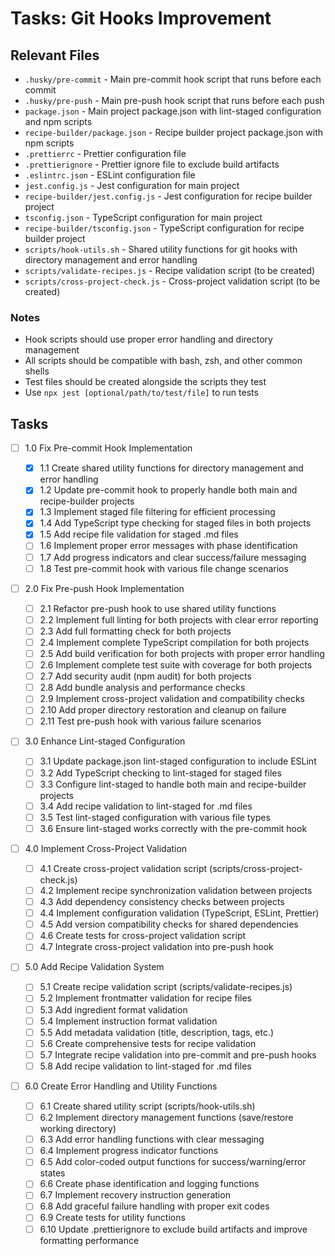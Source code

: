 # Tasks: Git Hooks Improvement

## Relevant Files

- `.husky/pre-commit` - Main pre-commit hook script that runs before each commit
- `.husky/pre-push` - Main pre-push hook script that runs before each push
- `package.json` - Main project package.json with lint-staged configuration and npm scripts
- `recipe-builder/package.json` - Recipe builder project package.json with npm scripts
- `.prettierrc` - Prettier configuration file
- `.prettierignore` - Prettier ignore file to exclude build artifacts
- `.eslintrc.json` - ESLint configuration file
- `jest.config.js` - Jest configuration for main project
- `recipe-builder/jest.config.js` - Jest configuration for recipe builder project
- `tsconfig.json` - TypeScript configuration for main project
- `recipe-builder/tsconfig.json` - TypeScript configuration for recipe builder project
- `scripts/hook-utils.sh` - Shared utility functions for git hooks with directory management and error handling
- `scripts/validate-recipes.js` - Recipe validation script (to be created)
- `scripts/cross-project-check.js` - Cross-project validation script (to be created)

### Notes

- Hook scripts should use proper error handling and directory management
- All scripts should be compatible with bash, zsh, and other common shells
- Test files should be created alongside the scripts they test
- Use `npx jest [optional/path/to/test/file]` to run tests

## Tasks

- [ ] 1.0 Fix Pre-commit Hook Implementation

  - [x] 1.1 Create shared utility functions for directory management and error handling
  - [x] 1.2 Update pre-commit hook to properly handle both main and recipe-builder projects
  - [x] 1.3 Implement staged file filtering for efficient processing
  - [x] 1.4 Add TypeScript type checking for staged files in both projects
  - [x] 1.5 Add recipe file validation for staged .md files
  - [ ] 1.6 Implement proper error messages with phase identification
  - [ ] 1.7 Add progress indicators and clear success/failure messaging
  - [ ] 1.8 Test pre-commit hook with various file change scenarios

- [ ] 2.0 Fix Pre-push Hook Implementation

  - [ ] 2.1 Refactor pre-push hook to use shared utility functions
  - [ ] 2.2 Implement full linting for both projects with clear error reporting
  - [ ] 2.3 Add full formatting check for both projects
  - [ ] 2.4 Implement complete TypeScript compilation for both projects
  - [ ] 2.5 Add build verification for both projects with proper error handling
  - [ ] 2.6 Implement complete test suite with coverage for both projects
  - [ ] 2.7 Add security audit (npm audit) for both projects
  - [ ] 2.8 Add bundle analysis and performance checks
  - [ ] 2.9 Implement cross-project validation and compatibility checks
  - [ ] 2.10 Add proper directory restoration and cleanup on failure
  - [ ] 2.11 Test pre-push hook with various failure scenarios

- [ ] 3.0 Enhance Lint-staged Configuration

  - [ ] 3.1 Update package.json lint-staged configuration to include ESLint
  - [ ] 3.2 Add TypeScript checking to lint-staged for staged files
  - [ ] 3.3 Configure lint-staged to handle both main and recipe-builder projects
  - [ ] 3.4 Add recipe validation to lint-staged for .md files
  - [ ] 3.5 Test lint-staged configuration with various file types
  - [ ] 3.6 Ensure lint-staged works correctly with the pre-commit hook

- [ ] 4.0 Implement Cross-Project Validation

  - [ ] 4.1 Create cross-project validation script (scripts/cross-project-check.js)
  - [ ] 4.2 Implement recipe synchronization validation between projects
  - [ ] 4.3 Add dependency consistency checks between projects
  - [ ] 4.4 Implement configuration validation (TypeScript, ESLint, Prettier)
  - [ ] 4.5 Add version compatibility checks for shared dependencies
  - [ ] 4.6 Create tests for cross-project validation script
  - [ ] 4.7 Integrate cross-project validation into pre-push hook

- [ ] 5.0 Add Recipe Validation System

  - [ ] 5.1 Create recipe validation script (scripts/validate-recipes.js)
  - [ ] 5.2 Implement frontmatter validation for recipe files
  - [ ] 5.3 Add ingredient format validation
  - [ ] 5.4 Implement instruction format validation
  - [ ] 5.5 Add metadata validation (title, description, tags, etc.)
  - [ ] 5.6 Create comprehensive tests for recipe validation
  - [ ] 5.7 Integrate recipe validation into pre-commit and pre-push hooks
  - [ ] 5.8 Add recipe validation to lint-staged for .md files

- [ ] 6.0 Create Error Handling and Utility Functions
  - [ ] 6.1 Create shared utility script (scripts/hook-utils.sh)
  - [ ] 6.2 Implement directory management functions (save/restore working directory)
  - [ ] 6.3 Add error handling functions with clear messaging
  - [ ] 6.4 Implement progress indicator functions
  - [ ] 6.5 Add color-coded output functions for success/warning/error states
  - [ ] 6.6 Create phase identification and logging functions
  - [ ] 6.7 Implement recovery instruction generation
  - [ ] 6.8 Add graceful failure handling with proper exit codes
  - [ ] 6.9 Create tests for utility functions
  - [ ] 6.10 Update .prettierignore to exclude build artifacts and improve formatting performance
